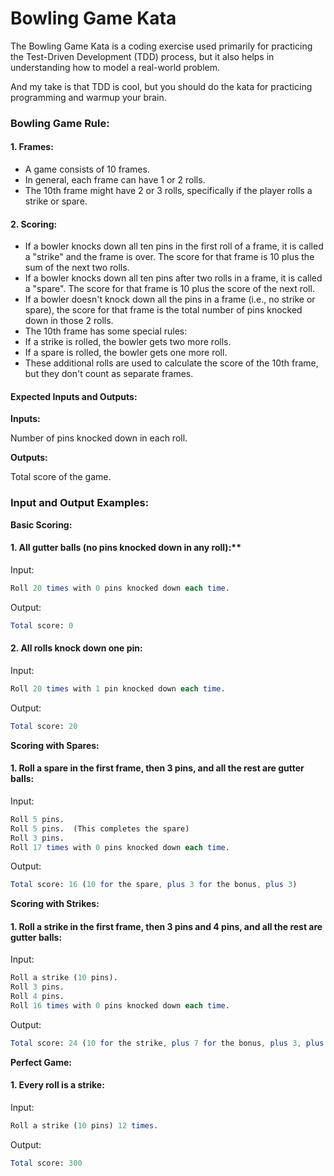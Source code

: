 # Bowling Game Kata 

The Bowling Game Kata is a coding exercise used primarily for practicing the Test-Driven Development (TDD) process, but it also helps in understanding how to model a real-world problem.

And my take is that TDD is cool, but you should do the kata for practicing programming and warmup your brain.

### Bowling Game Rule:

#### 1. Frames:

* A game consists of 10 frames.
* In general, each frame can have 1 or 2 rolls.
* The 10th frame might have 2 or 3 rolls, specifically if the player rolls a strike or spare.


#### 2. Scoring:

* If a bowler knocks down all ten pins in the first roll of a frame, it is called a "strike" and the frame is over. The score for that frame is 10 plus the sum of the next two rolls.
* If a bowler knocks down all ten pins after two rolls in a frame, it is called a "spare". The score for that frame is 10 plus the score of the next roll.
* If a bowler doesn't knock down all the pins in a frame (i.e., no strike or spare), the score for that frame is the total number of pins knocked down in those 2 rolls.
* The 10th frame has some special rules:
* If a strike is rolled, the bowler gets two more rolls.
* If a spare is rolled, the bowler gets one more roll.
* These additional rolls are used to calculate the score of the 10th frame, but they don't count as separate frames.

#### Expected Inputs and Outputs:

**Inputs:**

Number of pins knocked down in each roll.

**Outputs:**

Total score of the game.

### Input and Output Examples:

**Basic Scoring:**

#### 1. All gutter balls (no pins knocked down in any roll):**

Input:
```perl
Roll 20 times with 0 pins knocked down each time.
```
Output:
```mathematica
Total score: 0
```

#### 2. All rolls knock down one pin:

Input:
```perl
Roll 20 times with 1 pin knocked down each time.
```
Output:
```mathematica
Total score: 20
```

**Scoring with Spares:**

#### 1. Roll a spare in the first frame, then 3 pins, and all the rest are gutter balls:

Input:
```perl
Roll 5 pins.
Roll 5 pins.  (This completes the spare)
Roll 3 pins.
Roll 17 times with 0 pins knocked down each time.
```
Output:
```mathematica
Total score: 16 (10 for the spare, plus 3 for the bonus, plus 3)
```

**Scoring with Strikes:**

#### 1. Roll a strike in the first frame, then 3 pins and 4 pins, and all the rest are gutter balls:

Input:
```perl
Roll a strike (10 pins).
Roll 3 pins.
Roll 4 pins.
Roll 16 times with 0 pins knocked down each time.
```
Output:
```mathematica
Total score: 24 (10 for the strike, plus 7 for the bonus, plus 3, plus 4)
```

**Perfect Game:**

#### 1. Every roll is a strike:

Input:
```perl
Roll a strike (10 pins) 12 times.
```
Output:
```mathematica
Total score: 300
```